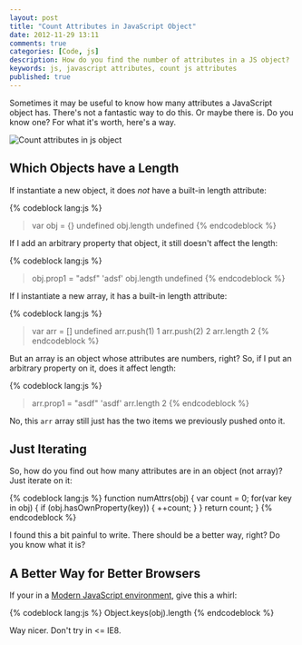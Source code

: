 ```yaml
---
layout: post
title: "Count Attributes in JavaScript Object"
date: 2012-11-29 13:11
comments: true
categories: [Code, js]
description: How do you find the number of attributes in a JS object?  Turns out there's not a fantastic way to do it
keywords: js, javascript attributes, count js attributes
published: true
---
```


Sometimes it may be useful to know how many attributes a JavaScript object has.  There's not a fantastic way to do this.  Or maybe there is.  Do you know one?  For what it's worth, here's a way.

![Count attributes in js object](http://i.imgur.com/54smb.jpg)

<!--more-->

## Which Objects have a Length

If instantiate a new object, it does *not* have a built-in length attribute:

{% codeblock lang:js %}
> var obj = {}
undefined
> obj.length
undefined
{% endcodeblock %}

If I add an arbitrary property that object, it still doesn't affect the length:

{% codeblock lang:js %}
> obj.prop1 = "adsf"
'adsf'
> obj.length
undefined
{% endcodeblock %}

If I instantiate a new array, it has a built-in length attribute:

{% codeblock lang:js %}
> var arr = []
undefined
> arr.push(1)
1
> arr.push(2)
2
> arr.length
2
{% endcodeblock %}

But an array is an object whose attributes are numbers, right?  So, if I put an arbitrary property on it, does it affect length:

{% codeblock lang:js %}
> arr.prop1 = "asdf"
'asdf'
> arr.length
2
{% endcodeblock %}

No, this `arr` array still just has the two items we previously pushed onto it.

## Just Iterating

So, how do you find out how many attributes are in an object (not array)?  Just iterate on it:

{% codeblock lang:js %}
function numAttrs(obj) {
  var count = 0;
  for(var key in obj) {
    if (obj.hasOwnProperty(key)) {
      ++count;
    }
  }
  return count;
}
{% endcodeblock %}

I found this a bit painful to write.  There should be a better way, right?  Do you know what it is?

## A Better Way for Better Browsers

If your in a [Modern JavaScript environment](http://kangax.github.com/es5-compat-table/), give this a whirl:

{% codeblock lang:js %}
  Object.keys(obj).length
{% endcodeblock %}

Way nicer.  Don't try in <= IE8.